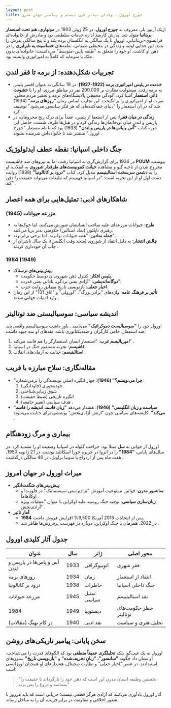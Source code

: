 ```yaml
---
layout: post
title: جورج اورول - وجدان بیدار قرن بیستم و پیامبر جهان مدرن
---
```


اریک آرتور بلر، معروف به **جورج اورول**، در 25 ژوئن 1903 در **موتهاری، هندِ تحت استعمار بریتانیا** متولد شد. پدرش کارمند اداره خدمات سلطنتی بود و مادرش از خانواده‌ای فرانسوی-بریتانیایی. اورول تا یک سالگی به انگلستان برده شد و تا پنج سالگی پدرش را ندید. این جدایی اولیه و زندگی در محیطی طبقاتی، نطفه‌های **حساسیت به نابرابری** را در ذهن او کاشت. او خود را متعلق به "طبقه پایین-متوسط" می‌دانست؛ خانواده‌ای بدون ملک یا سرمایه که کاملاً به امپراتوری وابسته بود .  

## تجربیات شکل‌دهنده: از برمه تا فقر لندن  
- **خدمت در پلیس امپراتوری برمه (1922-1927)**: در 19 سالگی به عنوان افسر پلیس به برمه رفت. مسئولیت نظارت بر 200,000 نفر در مناطق مرزی، او را با **خشونت ذاتی استعمار** آشنا کرد. آلودگی محیطی پالایشگاه‌های برمه و تحقیر مردم محلی، نفرت او از امپراتوری را برانگیخت. این تجارب اساس رمان **"روزهای برمه"** (1934) شد که در آن استعمار را "دنیای خفه‌کننده‌ای که هر فکر سانسور می‌شود" توصیف کرد .  
- **زندگی در میان فقرا**: پس از استعفا از پلیس، عمداً برای درک رنج محرومان، در پاریس و لندن میان بی‌خانمان‌ها زندگی کرد و در هتل‌ها ظرف شست. حاصل این دوره کتاب **"آس و پاس‌ها در پاریس و لندن"** (1933) بود که با نام مستعار "جورج اورول" منتشر شد تا خانواده‌اش شرمنده نشوند .  

## جنگ داخلی اسپانیا: نقطه عطف ایدئولوژیک  
در 1936 برای گزارش‌گری به اسپانیا رفت، اما به نیروهای ضد فاشیست **POUM** پیوست. مجروح شدن از ناحیه گلو و مشاهده **خیانت کمونیست‌های طرفدار شوروی** به انقلاب، او را به **دشمن سرسخت استالینیسم** تبدیل کرد. کتاب **"درود بر کاتالونیا"** (1938) روایت دست اول او از این تجربه است: "در اسپانیا فهمیدم که تبلیغات می‌تواند حقیقت را دفن کند" .  

## شاهکارهای ادبی: تمثیل‌هایی برای همه اعصار  
### **مزرعه حیوانات** (1945)  
- **طرح**: حیوانات مزرعه‌ای علیه صاحب انسانشان شورش می‌کنند، اما خوک‌ها به رهبری ناپلئون (نماد استالین) حکومتی بدتر برپا می‌کنند.  
- **جمله نمادین**: "همه حیوانات برابرند، اما برخی برابرترند".  
- **چالش انتشار**: به دلیل انتقاد از شوروی (متحد وقت انگلیس)، یک سال ناشران از چاپ آن خودداری کردند .  

### **1984** (1949)  
- **پیش‌بینی‌های ترسناک**:  
  - **پلیس افکار**: کنترل ذهن شهروندان توسط حکومت.  
  - **دوگانه‌اندیشی**: "آزادی یعنی بردگی، نادانی یعنی قدرت".  
  - **اخبار جعلی**: بازنویسی تاریخ مطابق روایت حزب.  
- **تأثیر بر فرهنگ عامه**: واژه‌های "برادر بزرگ"، "اورولی" و "اتاق 101" از این رمان وارد ادبیات جهانی شدند .  

## اندیشه سیاسی: سوسیالیستی ضد توتالیتر  
اورول خود را **"سوسیالیست دموکراتیک"** می‌نامید . باور داشت سوسیالیسم واقعی باید ضد استعمار، حامی کارگران و ضددیکتاتوری باشد. نقدهای او سه جبهه داشت:  
1. **امپریالیسم غرب**: "استعمار انسان استعمارگر را هم فاسد می‌کند" .  
2. **فاشیسم**: تجربه مستقیم جنگ در اسپانیا.  
3. **استالینیسم**: خیانت به آرمان‌های انقلاب .  

## مقاله‌نگاری: سلاح مبارزه با فریب  
- **"چرا می‌نویسم؟" (1946)**: چهار انگیزه اصلی نویسندگی را برمی‌شمارد:  
  1. خودمحوری (جاودانگی)  
  2. شوق زیبایی‌شناختی  
  3. انگیزه تاریخی (ضبط حقیقت)  
  4. هدف سیاسی (تغییر جامعه) .  
- **"سیاست و زبان انگلیسی" (1946)**: هشدار می‌دهد **"زبان فاسد، اندیشه را فاسد می‌کند"**. کلیشه‌های سیاسی چون "ارتش آزادی‌بخش" پوششی برای جنایت می‌شوند .  

## بیماری و مرگ زودهنگام  
اورول از جوانی به **سل** مبتلا بود. جراحت گلوله در اسپانیا وضعیت او را تشدید کرد. در سال‌های پایانی، **"1984"** را در انزوا در جزیره جورا اسکاتلند نوشت. در 21 ژانویه 1950، هفت ماه پس از ازدواج با سونیا براونل، در 46 سالگی درگذشت .  

## میراث اورول در جهان امروز  
- **پیش‌بینی‌های شگفت‌انگیز**:  
  - **سانسور مدرن**: قوانین ممنوعیت آموزش "نژادپرستی سیستماتیک" در فلوریدا و اوکلاهاما .  
  - **زبان‌سازی سیاسی**: توجیه جنگ روسیه علیه اوکراین با عنوان "عملیات ویژه آزادی‌بخش" .  
- **آمار تاثیر**:  
  - **1984** پس از انتخابات 2016 آمریکا 9,500% افزایش فروش داشت.  
  - در 2022، همزمان با جنگ اوکراین، دوباره در فهرست پرفروش‌ها ظاهر شد .  

## جدول آثار کلیدی اورول 

| **عنوان**               | **سال** | **ژانر**       | **محور اصلی**                  |
|-------------------------|---------|----------------|--------------------------------|
| آس و پاس‌ها در پاریس و لندن | 1933    | اتوبیوگرافی    | فقر شهری                      |
| روزهای برمه             | 1934    | رمان           | انتقاد از استعمار             |
| درود بر کاتالونیا       | 1938    | خاطرات        | جنگ داخلی اسپانیا             |
| مزرعه حیوانات           | 1945    | تمثیل سیاسی    | نقد استالینیسم                |
| 1984                    | 1949    | دیستوپیا       | خطر حکومت‌های توتالیتر       |
| در کام نهنگ (مقالات)    | 1940    | نقد ادبی       | تحلیل هنری و سیاست           |

## سخن پایانی: پیامبر تاریکی‌های روشن  
اورول نه یک غیب‌گو، بلکه **تحلیلگری عمیقاً منطقی** بود که الگوهای قدرت را می‌شناخت. او نشان داد چگونه **"سانسور"، "زبانِ تحریف‌شده"** و **"بازنویسی تاریخ"** ستون‌های استبدادند. در عصر "اخبار جعلی" و نظارت دیجیتال، هشدارهای او همچنان اورژانسی است:  
> "نخستین وظیفه انسان مدرن این است که ذهن خود را بازگرداند تا حقیقت را بشناسد و دروغ را پس بزند" .  

آثار اورول یادآوری می‌کنند که آزادی هرگز قطعی نیست؛ جریانی است که باید هرروز با شعور اخلاقی و مقاومت در برابر فریب، آن را به ساحل رساند.
